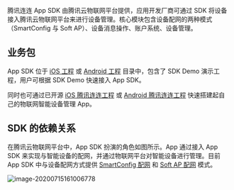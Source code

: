 

腾讯连连 App SDK 由腾讯云物联网平台提供，应用开发厂商可通过 SDK 将设备接入腾讯云物联网平台来进行设备管理。核心模块包含设备配网的两种模式（SmartConfig 与 Soft AP）、设备消息操作、账户系统、设备管理。

## 业务包

App SDK 位于 [iOS 工程](https://github.com/tencentyun/iot-link-ios/tree/master/Source) 或 [Android 工程](https://github.com/tencentyun/iot-link-android/tree/master/sdkdemo) 目录中，包含了 SDK Demo 演示工程，用户可根据 SDK Demo 快速接入 App SDK。

同时也可通过已开源 [iOS 腾讯连连工程](https://github.com/tencentyun/iot-link-ios) 或 [Android 腾讯连连工程](https://github.com/tencentyun/iot-link-android) 快速搭建起自己的物联网智能设备管理 App。

## SDK 的依赖关系

在腾讯云物联网平台中，App SDK 扮演的角色如图所示。App 通过接入 App SDK 来实现与智能设备的配网，并通过物联网平台对智能设备进行管理。目前 App SDK 中与设备配网方式提供 [SmartConfig 配网](https://cloud.tencent.com/document/product/1081/43696) 和 [Soft AP 配网](https://cloud.tencent.com/document/product/1081/43695) 模式。

![image-20200715161006778](https://main.qcloudimg.com/raw/845eb27bd306f7a6164330be487f9bc3.png)






